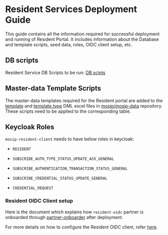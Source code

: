 # Resident Services Deployment Guide


This guide contains all the information required for successful deployment and running of Resident Portal. It includes information about the Database and template scripts, seed data, roles, OIDC client setup, etc.

## DB scripts

Resident Service DB Scripts to be run: [DB scipts](https://github.com/mosip/resident-services/tree/develop/db_scripts/mosip_resident)

## Master-data Template Scripts

The master-data templates required for the Resident portal are added to the [template](https://github.com/mosip/mosip-data/blob/develop/mosip_master/xlsx/template.xlsx) and [template type](https://github.com/mosip/mosip-data/blob/develop/mosip_master/xlsx/template_type.xlsx) DML excel files in [mosip/mosip-data](https://github.com/mosip/mosip-data/tree/develop) repository. These scripts need to be applied to the corresponding table.

## Keycloak Roles

`mosip-resident-client` needs to have below roles in keycloak:

* `RESIDENT`

* `SUBSCRIBE_AUTH_TYPE_STATUS_UPDATE_ACK_GENERAL`

* `SUBSCRIBE_AUTHENTICATION_TRANSACTION_STATUS_GENERAL`

* `SUBSCRIBE_CREDENTIAL_STATUS_UPDATE_GENERAL`

* `CREDENTIAL_REQUEST`

### Resident OIDC Client setup

Here is the document which explains how `resident-oidc` partner is onboarded through [partner-onboarder](https://github.com/mosip/mosip-onboarding) after deployment.

For more details on how to configure the Resident OIDC client, refer [here](resident-services-configure-resident-OIDC-client.md).

 
